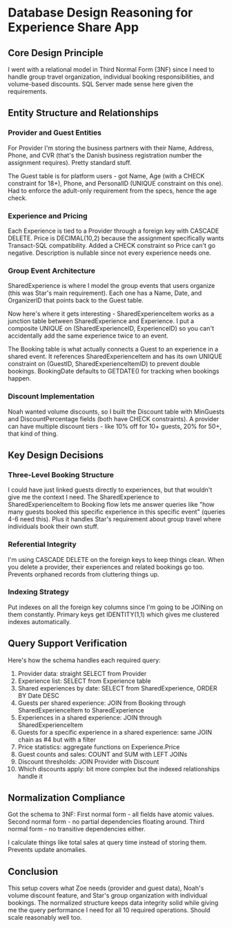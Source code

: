 # Database Design Reasoning for Experience Share App

## Core Design Principle
I went with a relational model in Third Normal Form (3NF) since I need to handle group travel organization, individual booking responsibilities, and volume-based discounts. SQL Server made sense here given the requirements.

## Entity Structure and Relationships

### Provider and Guest Entities
For Provider I'm storing the business partners with their Name, Address, Phone, and CVR (that's the Danish business registration number the assignment requires). Pretty standard stuff.

The Guest table is for platform users - got Name, Age (with a CHECK constraint for 18+), Phone, and PersonalID (UNIQUE constraint on this one). Had to enforce the adult-only requirement from the specs, hence the age check.

### Experience and Pricing
Each Experience is tied to a Provider through a foreign key with CASCADE DELETE. Price is DECIMAL(10,2) because the assignment specifically wants Transact-SQL compatibility. Added a CHECK constraint so Price can't go negative. Description is nullable since not every experience needs one.

### Group Event Architecture
SharedExperience is where I model the group events that users organize (this was Star's main requirement). Each one has a Name, Date, and OrganizerID that points back to the Guest table.

Now here's where it gets interesting - SharedExperienceItem works as a junction table between SharedExperience and Experience. I put a composite UNIQUE on (SharedExperienceID, ExperienceID) so you can't accidentally add the same experience twice to an event.

The Booking table is what actually connects a Guest to an experience in a shared event. It references SharedExperienceItem and has its own UNIQUE constraint on (GuestID, SharedExperienceItemID) to prevent double bookings. BookingDate defaults to GETDATE() for tracking when bookings happen.

### Discount Implementation
Noah wanted volume discounts, so I built the Discount table with MinGuests and DiscountPercentage fields (both have CHECK constraints). A provider can have multiple discount tiers - like 10% off for 10+ guests, 20% for 50+, that kind of thing.

## Key Design Decisions

### Three-Level Booking Structure
I could have just linked guests directly to experiences, but that wouldn't give me the context I need. The SharedExperience to SharedExperienceItem to Booking flow lets me answer queries like "how many guests booked this specific experience in this specific event" (queries 4-6 need this). Plus it handles Star's requirement about group travel where individuals book their own stuff.

### Referential Integrity
I'm using CASCADE DELETE on the foreign keys to keep things clean. When you delete a provider, their experiences and related bookings go too. Prevents orphaned records from cluttering things up.

### Indexing Strategy
Put indexes on all the foreign key columns since I'm going to be JOINing on them constantly. Primary keys get IDENTITY(1,1) which gives me clustered indexes automatically.

## Query Support Verification

Here's how the schema handles each required query:
1. Provider data: straight SELECT from Provider
2. Experience list: SELECT from Experience table
3. Shared experiences by date: SELECT from SharedExperience, ORDER BY Date DESC
4. Guests per shared experience: JOIN from Booking through SharedExperienceItem to SharedExperience
5. Experiences in a shared experience: JOIN through SharedExperienceItem
6. Guests for a specific experience in a shared experience: same JOIN chain as #4 but with a filter
7. Price statistics: aggregate functions on Experience.Price
8. Guest counts and sales: COUNT and SUM with LEFT JOINs
9. Discount thresholds: JOIN Provider with Discount
10. Which discounts apply: bit more complex but the indexed relationships handle it

## Normalization Compliance

Got the schema to 3NF:
First normal form - all fields have atomic values.
Second normal form - no partial dependencies floating around.
Third normal form - no transitive dependencies either.

I calculate things like total sales at query time instead of storing them. Prevents update anomalies.

## Conclusion

This setup covers what Zoe needs (provider and guest data), Noah's volume discount feature, and Star's group organization with individual bookings. The normalized structure keeps data integrity solid while giving me the query performance I need for all 10 required operations. Should scale reasonably well too.